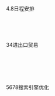 <!doctype html>
<html> 
  <head> 
    <meta charset="utf-8">
    <title>图标字体</title>
    <link rel="stylesheet" href="https://use.fontawesome.com/releases/v5.8.1/css/all.css"> 
  </head> 
  
  <body> 
    <p>4.8日程安排</p>
    <div style="position:fixed;bottom:50px;right:50px;opacity:1;cursor:pointer;font-size:40px;"><a href="#">
      <i class="fas fa-arrow-circle-up"></i>
    </a>
    </div> 
    <span style="color:#FF0000;font-size:100px"><i class="fas fa-calendar-alt"></i></span>
    <br>
    <br>
    <br>
    <p>34进出口贸易</p>
    <span style="font-size:80px"><i class="fas fa-calendar-alt"></i></span>
    <br>
    <br>
    <br>
    <br>
    <p>5678搜索引擎优化</p>
    <span style="color:#FF00F0;font-size:60px"><i class="fas fa-calendar-alt"></i></span>
  </body> 
</html>
